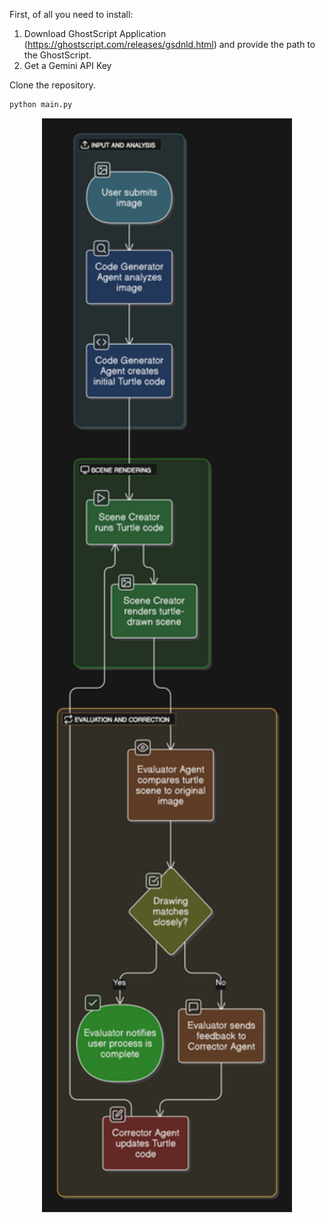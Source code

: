 First, of all you need to install:

1. Download GhostScript Application (https://ghostscript.com/releases/gsdnld.html) and provide the path to the GhostScript.
2. Get a Gemini API Key

Clone the repository.

```bash
python main.py
```

<p align="center">
  <img src="https://github.com/MargiPandya27/Image_to_TurtleGraphics/blob/main/model_diagram.svg" width="400", alt = Model Diagram>
</p>
